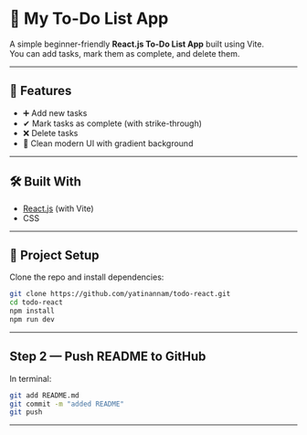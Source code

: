 # 📝 My To-Do List App

A simple beginner-friendly **React.js To-Do List App** built using Vite.  
You can add tasks, mark them as complete, and delete them.  

---

## 🚀 Features
- ➕ Add new tasks  
- ✔ Mark tasks as complete (with strike-through)  
- ❌ Delete tasks  
- 🎨 Clean modern UI with gradient background  

---

## 🛠️ Built With
- [React.js](https://react.dev/) (with Vite)  
- CSS  

---

## 📂 Project Setup

Clone the repo and install dependencies:

```bash
git clone https://github.com/yatinannam/todo-react.git
cd todo-react
npm install
npm run dev
```

---

## Step 2 — Push README to GitHub  
In terminal:  
```bash
git add README.md
git commit -m "added README"
git push
```

---
